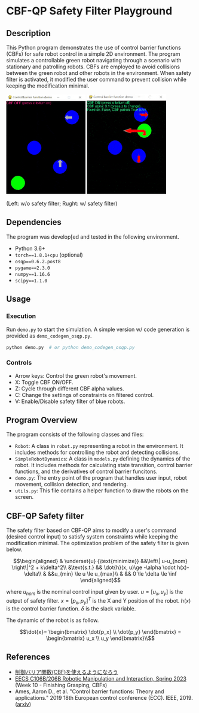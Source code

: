 # CBF-QP Safety Filter Playground

## Description
This Python program demonstrates the use of control barrier functions (CBFs) for safe robot control in a simple 2D environment. The program simulates a controllable green robot navigating through a scenario with stationary and patrolling robots. CBFs are employed to avoid collisions between the green robot and other robots in the environment. When safety filter is activated, it modified the user command to prevent collision while keeping the modification minimal.


![](demo_safety_filter_off.gif) ![](demo_safety_filter_on.gif)

(Left: w/o safety filter; Rught: w/ safety filter)

## Dependencies
The program was develop[ed and tested in the following environment.
- Python 3.6+
- `torch==1.8.1+cpu` (optional)
- `osqp==0.6.2.post8`
- `pygame==2.3.0`
- `numpy==1.16.6`
- `scipy==1.1.0`

## Usage
### Execution
Run `demo.py` to start the simulation. A simple version w/ code generation is provided as `demo_codegen_osqp.py`.
```bash
python demo.py  # or python demo_codegen_osqp.py
```
### Controls
- Arrow keys: Control the green robot's movement.
- X: Toggle CBF ON/OFF.
- Z: Cycle through different CBF alpha values.
- C: Change the settings of constraints on filtered control.
- V: Enable/Disable safety filter of blue robots.

## Program Overview
The program consists of the following classes and files:

- `Robot`: A class in `robot.py` representing a robot in the environment. It includes methods for controlling the robot and detecting collisions.
- `SimpleRobotDynamics`: A class in `models.py` defining the dynamics of the robot. It includes methods for calculating state transition, control barrier functions, and the derivatives of control barrier funcitons.
- `demo.py`: The entry point of the program that handles user input, robot movement, collision detection, and rendering.
- `utils.py`: This file contains a helper function to draw the robots on the screen.

## CBF-QP Safety filter
The safety filter based on CBF-QP aims to modify a user's command (desired control input) to satisfy system constraints while keeping the modification minimal. The optimization problem of the safety filter is given below. 

```math
\begin{aligned}
& \underset{u} {\text{minimize}} &&\left\| u-u_{nom} \right\|^2 + k\delta^2\\
&\text{s.t.} && \dot{h}(x, u)\ge  -\alpha \cdot h(x)-\delta\\
& &&u_{min} \le u \le u_{max}\\
& && 0 \le \delta \le \inf
\end{aligned}
```
where $u_{nom}$ is the nominal control input given by user. $u=[u_x, u_y]$ is the output of safety filter. $x=[p_x, p_y]^T$ is the X and Y position of the robot. $h(x)$ is the control barrier function. $\delta$ is the slack variable.

The dynamic of the robot is as follow.
```math
\dot{x}=
\begin{bmatrix}
\dot{p_x} \\
\dot{p_y}
\end{bmatrix}
=
\begin{bmatrix}
u_x \\
u_y
\end{bmatrix}\\
```

## References
- [制御バリア関数(CBF)を使えるようになろう](https://qiita.com/seria_hina/items/afd96b930ade860926bc)
- [EECS C106B/206B Robotic Manipulation and Interaction, Spring 2023](https://ucb-ee106.github.io/106b-sp23site/) (Week 10 - Finishing Grasping, CBFs)
- Ames, Aaron D., et al. "Control barrier functions: Theory and applications." 2019 18th European control conference (ECC). IEEE, 2019. ([arxiv](https://arxiv.org/abs/1903.11199))
